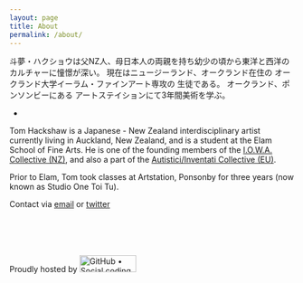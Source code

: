 ```yaml
---
layout: page
title: About
permalink: /about/
---
```


斗夢・ハクショウは父NZ人、母日本人の両親を持ち幼少の頃から東洋と西洋の カルチャーに憧憬が深い。 現在はニュージーランド、オークランド在住の オークランド大学イーラム・ファインアート専攻の 生徒である。 オークランド、ポンソンビーにある アートステイションにて3年間美術を学ぶ。

-

Tom Hackshaw is a Japanese - New Zealand interdisciplinary artist currently living in Auckland, New Zealand, and is a student at the Elam School of Fine Arts. He is one of the founding members of the [I.O.W.A. Collective (NZ)][iowa], and also a part of the [Autistici/Inventati Collective (EU)][ai].

Prior to Elam, Tom took classes at Artstation, Ponsonby for three years (now known as Studio One Toi Tu). 

Contact via [email][email] or [twitter][twitter]

<br><br>
<br><br>
Proudly hosted by
        <a href="https://github.com">
          <img src="https://upload.wikimedia.org/wikipedia/commons/2/29/GitHub_logo_2013.svg" width="100" height="30" alt="GitHub • Social coding">
        </a>



[iowa]: http://io-wa.me
[ai]:   http://inventati.org
[email]: mailto:hi@tomhackshaw.com
[twitter]: https://twitter.com/tomhackshaw
